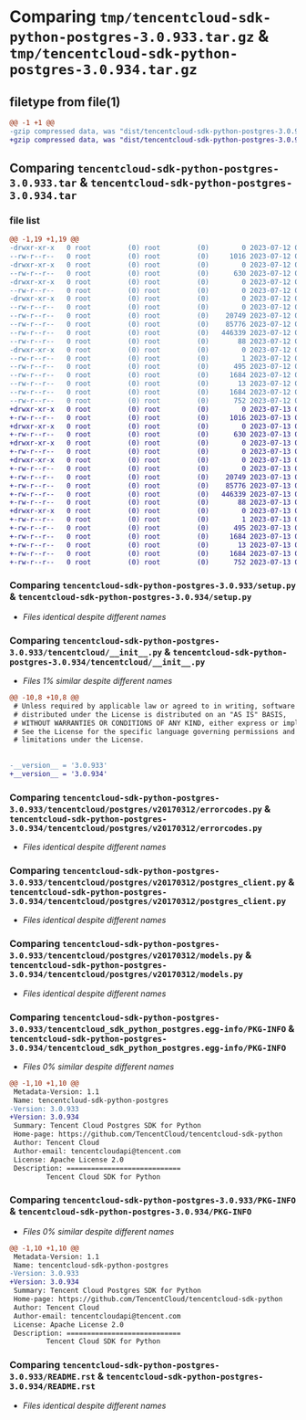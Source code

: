 # Comparing `tmp/tencentcloud-sdk-python-postgres-3.0.933.tar.gz` & `tmp/tencentcloud-sdk-python-postgres-3.0.934.tar.gz`

## filetype from file(1)

```diff
@@ -1 +1 @@
-gzip compressed data, was "dist/tencentcloud-sdk-python-postgres-3.0.933.tar", last modified: Wed Jul 12 00:35:06 2023, max compression
+gzip compressed data, was "dist/tencentcloud-sdk-python-postgres-3.0.934.tar", last modified: Thu Jul 13 00:30:52 2023, max compression
```

## Comparing `tencentcloud-sdk-python-postgres-3.0.933.tar` & `tencentcloud-sdk-python-postgres-3.0.934.tar`

### file list

```diff
@@ -1,19 +1,19 @@
-drwxr-xr-x   0 root         (0) root         (0)        0 2023-07-12 00:35:06.000000 tencentcloud-sdk-python-postgres-3.0.933/
--rw-r--r--   0 root         (0) root         (0)     1016 2023-07-12 00:35:06.000000 tencentcloud-sdk-python-postgres-3.0.933/setup.py
-drwxr-xr-x   0 root         (0) root         (0)        0 2023-07-12 00:35:06.000000 tencentcloud-sdk-python-postgres-3.0.933/tencentcloud/
--rw-r--r--   0 root         (0) root         (0)      630 2023-07-12 00:35:06.000000 tencentcloud-sdk-python-postgres-3.0.933/tencentcloud/__init__.py
-drwxr-xr-x   0 root         (0) root         (0)        0 2023-07-12 00:35:06.000000 tencentcloud-sdk-python-postgres-3.0.933/tencentcloud/postgres/
--rw-r--r--   0 root         (0) root         (0)        0 2023-07-12 00:35:06.000000 tencentcloud-sdk-python-postgres-3.0.933/tencentcloud/postgres/__init__.py
-drwxr-xr-x   0 root         (0) root         (0)        0 2023-07-12 00:35:06.000000 tencentcloud-sdk-python-postgres-3.0.933/tencentcloud/postgres/v20170312/
--rw-r--r--   0 root         (0) root         (0)        0 2023-07-12 00:35:06.000000 tencentcloud-sdk-python-postgres-3.0.933/tencentcloud/postgres/v20170312/__init__.py
--rw-r--r--   0 root         (0) root         (0)    20749 2023-07-12 00:35:06.000000 tencentcloud-sdk-python-postgres-3.0.933/tencentcloud/postgres/v20170312/errorcodes.py
--rw-r--r--   0 root         (0) root         (0)    85776 2023-07-12 00:35:06.000000 tencentcloud-sdk-python-postgres-3.0.933/tencentcloud/postgres/v20170312/postgres_client.py
--rw-r--r--   0 root         (0) root         (0)   446339 2023-07-12 00:35:06.000000 tencentcloud-sdk-python-postgres-3.0.933/tencentcloud/postgres/v20170312/models.py
--rw-r--r--   0 root         (0) root         (0)       88 2023-07-12 00:35:06.000000 tencentcloud-sdk-python-postgres-3.0.933/setup.cfg
-drwxr-xr-x   0 root         (0) root         (0)        0 2023-07-12 00:35:06.000000 tencentcloud-sdk-python-postgres-3.0.933/tencentcloud_sdk_python_postgres.egg-info/
--rw-r--r--   0 root         (0) root         (0)        1 2023-07-12 00:35:06.000000 tencentcloud-sdk-python-postgres-3.0.933/tencentcloud_sdk_python_postgres.egg-info/dependency_links.txt
--rw-r--r--   0 root         (0) root         (0)      495 2023-07-12 00:35:06.000000 tencentcloud-sdk-python-postgres-3.0.933/tencentcloud_sdk_python_postgres.egg-info/SOURCES.txt
--rw-r--r--   0 root         (0) root         (0)     1684 2023-07-12 00:35:06.000000 tencentcloud-sdk-python-postgres-3.0.933/tencentcloud_sdk_python_postgres.egg-info/PKG-INFO
--rw-r--r--   0 root         (0) root         (0)       13 2023-07-12 00:35:06.000000 tencentcloud-sdk-python-postgres-3.0.933/tencentcloud_sdk_python_postgres.egg-info/top_level.txt
--rw-r--r--   0 root         (0) root         (0)     1684 2023-07-12 00:35:06.000000 tencentcloud-sdk-python-postgres-3.0.933/PKG-INFO
--rw-r--r--   0 root         (0) root         (0)      752 2023-07-12 00:35:06.000000 tencentcloud-sdk-python-postgres-3.0.933/README.rst
+drwxr-xr-x   0 root         (0) root         (0)        0 2023-07-13 00:30:52.000000 tencentcloud-sdk-python-postgres-3.0.934/
+-rw-r--r--   0 root         (0) root         (0)     1016 2023-07-13 00:30:52.000000 tencentcloud-sdk-python-postgres-3.0.934/setup.py
+drwxr-xr-x   0 root         (0) root         (0)        0 2023-07-13 00:30:52.000000 tencentcloud-sdk-python-postgres-3.0.934/tencentcloud/
+-rw-r--r--   0 root         (0) root         (0)      630 2023-07-13 00:30:52.000000 tencentcloud-sdk-python-postgres-3.0.934/tencentcloud/__init__.py
+drwxr-xr-x   0 root         (0) root         (0)        0 2023-07-13 00:30:52.000000 tencentcloud-sdk-python-postgres-3.0.934/tencentcloud/postgres/
+-rw-r--r--   0 root         (0) root         (0)        0 2023-07-13 00:30:52.000000 tencentcloud-sdk-python-postgres-3.0.934/tencentcloud/postgres/__init__.py
+drwxr-xr-x   0 root         (0) root         (0)        0 2023-07-13 00:30:52.000000 tencentcloud-sdk-python-postgres-3.0.934/tencentcloud/postgres/v20170312/
+-rw-r--r--   0 root         (0) root         (0)        0 2023-07-13 00:30:52.000000 tencentcloud-sdk-python-postgres-3.0.934/tencentcloud/postgres/v20170312/__init__.py
+-rw-r--r--   0 root         (0) root         (0)    20749 2023-07-13 00:30:52.000000 tencentcloud-sdk-python-postgres-3.0.934/tencentcloud/postgres/v20170312/errorcodes.py
+-rw-r--r--   0 root         (0) root         (0)    85776 2023-07-13 00:30:52.000000 tencentcloud-sdk-python-postgres-3.0.934/tencentcloud/postgres/v20170312/postgres_client.py
+-rw-r--r--   0 root         (0) root         (0)   446339 2023-07-13 00:30:52.000000 tencentcloud-sdk-python-postgres-3.0.934/tencentcloud/postgres/v20170312/models.py
+-rw-r--r--   0 root         (0) root         (0)       88 2023-07-13 00:30:52.000000 tencentcloud-sdk-python-postgres-3.0.934/setup.cfg
+drwxr-xr-x   0 root         (0) root         (0)        0 2023-07-13 00:30:52.000000 tencentcloud-sdk-python-postgres-3.0.934/tencentcloud_sdk_python_postgres.egg-info/
+-rw-r--r--   0 root         (0) root         (0)        1 2023-07-13 00:30:52.000000 tencentcloud-sdk-python-postgres-3.0.934/tencentcloud_sdk_python_postgres.egg-info/dependency_links.txt
+-rw-r--r--   0 root         (0) root         (0)      495 2023-07-13 00:30:52.000000 tencentcloud-sdk-python-postgres-3.0.934/tencentcloud_sdk_python_postgres.egg-info/SOURCES.txt
+-rw-r--r--   0 root         (0) root         (0)     1684 2023-07-13 00:30:52.000000 tencentcloud-sdk-python-postgres-3.0.934/tencentcloud_sdk_python_postgres.egg-info/PKG-INFO
+-rw-r--r--   0 root         (0) root         (0)       13 2023-07-13 00:30:52.000000 tencentcloud-sdk-python-postgres-3.0.934/tencentcloud_sdk_python_postgres.egg-info/top_level.txt
+-rw-r--r--   0 root         (0) root         (0)     1684 2023-07-13 00:30:52.000000 tencentcloud-sdk-python-postgres-3.0.934/PKG-INFO
+-rw-r--r--   0 root         (0) root         (0)      752 2023-07-13 00:30:52.000000 tencentcloud-sdk-python-postgres-3.0.934/README.rst
```

### Comparing `tencentcloud-sdk-python-postgres-3.0.933/setup.py` & `tencentcloud-sdk-python-postgres-3.0.934/setup.py`

 * *Files identical despite different names*

### Comparing `tencentcloud-sdk-python-postgres-3.0.933/tencentcloud/__init__.py` & `tencentcloud-sdk-python-postgres-3.0.934/tencentcloud/__init__.py`

 * *Files 1% similar despite different names*

```diff
@@ -10,8 +10,8 @@
 # Unless required by applicable law or agreed to in writing, software
 # distributed under the License is distributed on an "AS IS" BASIS,
 # WITHOUT WARRANTIES OR CONDITIONS OF ANY KIND, either express or implied.
 # See the License for the specific language governing permissions and
 # limitations under the License.
 
 
-__version__ = '3.0.933'
+__version__ = '3.0.934'
```

### Comparing `tencentcloud-sdk-python-postgres-3.0.933/tencentcloud/postgres/v20170312/errorcodes.py` & `tencentcloud-sdk-python-postgres-3.0.934/tencentcloud/postgres/v20170312/errorcodes.py`

 * *Files identical despite different names*

### Comparing `tencentcloud-sdk-python-postgres-3.0.933/tencentcloud/postgres/v20170312/postgres_client.py` & `tencentcloud-sdk-python-postgres-3.0.934/tencentcloud/postgres/v20170312/postgres_client.py`

 * *Files identical despite different names*

### Comparing `tencentcloud-sdk-python-postgres-3.0.933/tencentcloud/postgres/v20170312/models.py` & `tencentcloud-sdk-python-postgres-3.0.934/tencentcloud/postgres/v20170312/models.py`

 * *Files identical despite different names*

### Comparing `tencentcloud-sdk-python-postgres-3.0.933/tencentcloud_sdk_python_postgres.egg-info/PKG-INFO` & `tencentcloud-sdk-python-postgres-3.0.934/tencentcloud_sdk_python_postgres.egg-info/PKG-INFO`

 * *Files 0% similar despite different names*

```diff
@@ -1,10 +1,10 @@
 Metadata-Version: 1.1
 Name: tencentcloud-sdk-python-postgres
-Version: 3.0.933
+Version: 3.0.934
 Summary: Tencent Cloud Postgres SDK for Python
 Home-page: https://github.com/TencentCloud/tencentcloud-sdk-python
 Author: Tencent Cloud
 Author-email: tencentcloudapi@tencent.com
 License: Apache License 2.0
 Description: ============================
         Tencent Cloud SDK for Python
```

### Comparing `tencentcloud-sdk-python-postgres-3.0.933/PKG-INFO` & `tencentcloud-sdk-python-postgres-3.0.934/PKG-INFO`

 * *Files 0% similar despite different names*

```diff
@@ -1,10 +1,10 @@
 Metadata-Version: 1.1
 Name: tencentcloud-sdk-python-postgres
-Version: 3.0.933
+Version: 3.0.934
 Summary: Tencent Cloud Postgres SDK for Python
 Home-page: https://github.com/TencentCloud/tencentcloud-sdk-python
 Author: Tencent Cloud
 Author-email: tencentcloudapi@tencent.com
 License: Apache License 2.0
 Description: ============================
         Tencent Cloud SDK for Python
```

### Comparing `tencentcloud-sdk-python-postgres-3.0.933/README.rst` & `tencentcloud-sdk-python-postgres-3.0.934/README.rst`

 * *Files identical despite different names*

